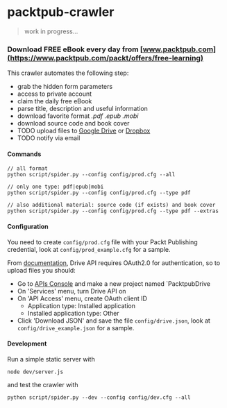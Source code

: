 # packtpub-crawler

> work in progress...

### Download FREE eBook every day from [www.packtpub.com](https://www.packtpub.com/packt/offers/free-learning)

This crawler automates the following step:

* grab the hidden form parameters
* access to private account
* claim the daily free eBook
* parse title, description and useful information
* download favorite format *.pdf .epub .mobi*
* download source code and book cover
* TODO upload files to [Google Drive](https://github.com/googledrive/python-quickstart) or [Dropbox](https://www.dropbox.com/developers/core/start/python)
* TODO notify via email

#### Commands
```
// all format
python script/spider.py --config config/prod.cfg --all

// only one type: pdf|epub|mobi
python script/spider.py --config config/prod.cfg --type pdf

// also additional material: source code (if exists) and book cover
python script/spider.py --config config/prod.cfg --type pdf --extras
```

#### Configuration
You need to create `config/prod.cfg` file with your Packt Publishing credential, look at `config/prod_example.cfg` for a sample.

From [documentation](https://developers.google.com/drive/web/quickstart/quickstart-python), Drive API requires OAuth2.0 for authentication, so to upload files you should:

* Go to [APIs Console](https://code.google.com/apis/console) and make a new project named `PacktpubDrive
* On 'Services' menu, turn Drive API on
* On 'API Access' menu, create OAuth client ID
  * Application type: Installed application
  * Installed application type: Other
* Click 'Download JSON' and save the file `config/drive.json`, look at `config/drive_example.json` for a sample.

#### Development
Run a simple static server with
```
node dev/server.js
```
and test the crawler with
```
python script/spider.py --dev --config config/dev.cfg --all
```

